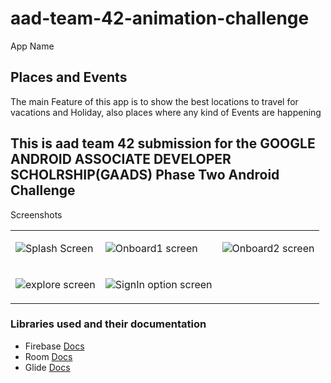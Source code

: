 # aad-team-42-animation-challenge


App Name
## Places and Events
The main Feature of this app is to show the best locations to travel for vacations and Holiday, also places where any kind of 
Events are happening

## This is aad team 42 submission for the GOOGLE ANDROID ASSOCIATE DEVELOPER SCHOLRSHIP(GAADS) Phase Two Android Challenge

Screenshots
<table>
<tr>
<td>

![Splash Screen](https://github.com/Ukejee/aad-team-42-animation-challenge/blob/deploy/screenshots/splash.png)

</td>

<td>


![Onboard1 screen](https://github.com/Ukejee/aad-team-42-animation-challenge/blob/deploy/screenshots/onboard2.png)

</td>

<td>

![Onboard2 screen](https://github.com/Ukejee/aad-team-42-animation-challenge/blob/deploy/screenshots/Onboard1.png)

</td>
</tr>

<tr>
<td>

![explore screen](https://github.com/Ukejee/aad-team-42-animation-challenge/blob/deploy/screenshots/Explore.png)

</td>

<td>


![SignIn option screen](https://github.com/Ukejee/aad-team-42-animation-challenge/blob/deploy/screenshots/chooseSignIn.png)

</td>
</tr>
</table>

### Libraries used and their documentation

- Firebase [Docs](https://firebase.google.com/docs/android/)
- Room [Docs](https://developer.android.com/reference/android/arch/persistence/room/Room/)
- Glide [Docs](https://github.com/bumptech/glide)
